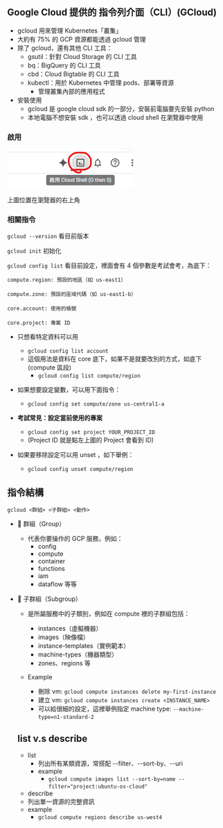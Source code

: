 ## Google Cloud 提供的 指令列介面（CLI）(GCloud)

- gcloud 用來管理 Kubernetes「叢集」
- 大約有 75% 的 GCP 資源都能透過 gcloud 管理
- 除了 gcloud，還有其他 CLI 工具：
  - gsutil：針對 Cloud Storage 的 CLI 工具
  - bq：BigQuery 的 CLI 工具
  - cbd：Cloud Bigtable 的 CLI 工具
  - kubectl：用於 Kubernetes 中管理 pods、部署等資源
    - 管理叢集內部的應用程式
- 安裝使用
  - gcloud 是 google cloud sdk 的一部分，安裝前電腦要先安裝 python
  - 本地電腦不想安裝 sdk ，也可以透過 cloud shell 在瀏覽器中使用

### 啟用


![image](img/1.png)



上圖位置在瀏覽器的右上角

### 相關指令

`gcloud --version`
看目前版本

`gcloud init`
初始化

`gcloud config list`
看目前設定，裡面會有 4 個參數是考試會考，為底下：

```
compute.region: 預設的地區（如 us-east1）

compute.zone: 預設的區域代碼（如 us-east1-b）

core.account: 使用的帳號

core.project: 專案 ID
```

- 只想看特定資料可以用
  - `gcloud config list account`
  - 這個用法是資料在 core 底下，如果不是就要改別的方式，如底下 (compute 區段)
    - `gcloud config list compute/region`
- 如果想要設定變數，可以用下面指令：
  - `gcloud config set compute/zone us-central1-a`


- **考試常見：設定當前使用的專案**
  - `gcloud config set project YOUR_PROJECT_ID`
  - (Project ID 就是點左上圖的 Project 會看到 ID)
- 如果要移除設定可以用 unset ，如下舉例：
  - `gcloud config unset compute/region`
 

## 指令結構
```
gcloud <群組> <子群組> <動作>
```

- 🔹 群組（Group）
  - 代表你要操作的 GCP 服務，例如：
    - config
    - compute
    - container
    - functions
    - iam
    - dataflow 等等
- 🔸 子群組（Subgroup）
  - 是所屬服務中的子類別，例如在 compute 裡的子群組包括：
    - instances（虛擬機器）
    - images（映像檔）
    - instance-templates（實例範本）
    - machine-types（機器類型）
    - zones、regions 等
   
  - Example
    -  刪除 vm: `gcloud compute instances delete my-first-instance`
    -  建立 vm: `gcloud compute instances create <INSTANCE_NAME>`
      - 可以給很細的設定，這裡舉例指定 machine type: `--machine-type=n1-standard-2`
   

  ## list v.s describe

  - list
    - 列出所有某類資源，常搭配 --filter、--sort-by、--uri
    - example
      - `gcloud compute images list --sort-by=name --filter="project:ubuntu-os-cloud"` 
  -  describe
    - 列出單一資源的完整資訊
    - example
      - `gcloud compute regions describe us-west4` 
